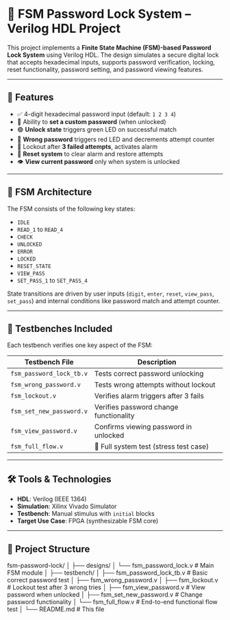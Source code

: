 # 🔐 FSM Password Lock System – Verilog HDL Project

This project implements a **Finite State Machine (FSM)-based Password Lock System** using Verilog HDL. The design simulates a secure digital lock that accepts hexadecimal inputs, supports password verification, locking, reset functionality, password setting, and password viewing features.

---

## 🚀 Features

- ✅ 4-digit hexadecimal password input (default: `1 2 3 4`)
- 🔄 Ability to **set a custom password** (when unlocked)
- 🟢 **Unlock state** triggers green LED on successful match
- 🔴 **Wrong password** triggers red LED and decrements attempt counter
- 🚨 Lockout after **3 failed attempts**, activates alarm
- 🔁 **Reset system** to clear alarm and restore attempts
- 👁️ **View current password** only when system is unlocked

---

## 🧠 FSM Architecture

The FSM consists of the following key states:

- `IDLE`
- `READ_1` to `READ_4`
- `CHECK`
- `UNLOCKED`
- `ERROR`
- `LOCKED`
- `RESET_STATE`
- `VIEW_PASS`
- `SET_PASS_1` to `SET_PASS_4`

State transitions are driven by user inputs (`digit`, `enter`, `reset`, `view_pass`, `set_pass`) and internal conditions like password match and attempt counter.

---

## 🧪 Testbenches Included

Each testbench verifies one key aspect of the FSM:

| Testbench File               | Description                              |
|-----------------------------|------------------------------------------|
| `fsm_password_lock_tb.v`          | Tests correct password unlocking         |
| `fsm_wrong_password.v`   | Tests wrong attempts without lockout     |
| `fsm_lockout.v`          | Verifies alarm triggers after 3 fails    |
| `fsm_set_new_password.v` | Verifies password change functionality   |
| `fsm_view_password.v`    | Confirms viewing password in unlocked    |
| `fsm_full_flow.v`        | 🚀 Full system test (stress test case)    |

---

## 🛠️ Tools & Technologies

- **HDL**: Verilog (IEEE 1364)
- **Simulation**: Xilinx Vivado Simulator
- **Testbench**: Manual stimulus with `initial` blocks
- **Target Use Case**: FPGA (synthesizable FSM core)

---

## 📁 Project Structure
fsm-password-lock/
│
├── designs/
│   └── fsm_password_lock.v          # Main FSM module
│
├── testbench/
│   ├── fsm_password_lock_tb.v             # Basic correct password test
│   ├── fsm_wrong_password.v
│   ├── fsm_lockout.v             # Lockout test after 3 wrong tries
│   ├── fsm_view_password.v       # View password when unlocked
│   ├── fsm_set_new_password.v    # Change password functionality
│   └── fsm_full_flow.v           # End-to-end functional flow test
│
└── README.md                        # This file


